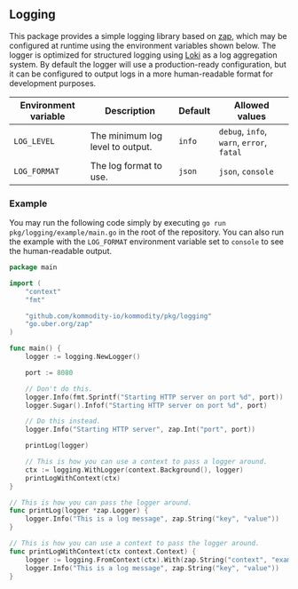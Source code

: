 ## Logging

This package provides a simple logging library based on [zap][github-zap], which may be configured at runtime using the environment variables shown below. The logger is optimized for structured logging using [Loki][github-loki] as a log aggregation system. By default the logger will use a production-ready configuration, but it can be configured to output logs in a more human-readable format for development purposes.

| Environment variable | Description                      | Default | Allowed values                            |
| -------------------- | -------------------------------- | ------- | ----------------------------------------- |
| `LOG_LEVEL`          | The minimum log level to output. | `info`  | `debug`, `info`, `warn`, `error`, `fatal` |
| `LOG_FORMAT`         | The log format to use.           | `json`  | `json`, `console`                         |

### Example

You may run the following code simply by executing `go run pkg/logging/example/main.go` in the root of the repository. You can also run the example with the `LOG_FORMAT` environment variable set to `console` to see the human-readable output.

```go
package main

import (
	"context"
	"fmt"

	"github.com/kommodity-io/kommodity/pkg/logging"
	"go.uber.org/zap"
)

func main() {
	logger := logging.NewLogger()

	port := 8080

	// Don't do this.
	logger.Info(fmt.Sprintf("Starting HTTP server on port %d", port))
	logger.Sugar().Infof("Starting HTTP server on port %d", port)

	// Do this instead.
	logger.Info("Starting HTTP server", zap.Int("port", port))

	printLog(logger)

	// This is how you can use a context to pass a logger around.
	ctx := logging.WithLogger(context.Background(), logger)
	printLogWithContext(ctx)
}

// This is how you can pass the logger around.
func printLog(logger *zap.Logger) {
	logger.Info("This is a log message", zap.String("key", "value"))
}

// This is how you can use a context to pass the logger around.
func printLogWithContext(ctx context.Context) {
	logger := logging.FromContext(ctx).With(zap.String("context", "example"))
	logger.Info("This is a log message", zap.String("key", "value"))
}
```

[github-zap]: https://github.com/uber-go/zap
[github-loki]: https://github.com/grafana/loki
